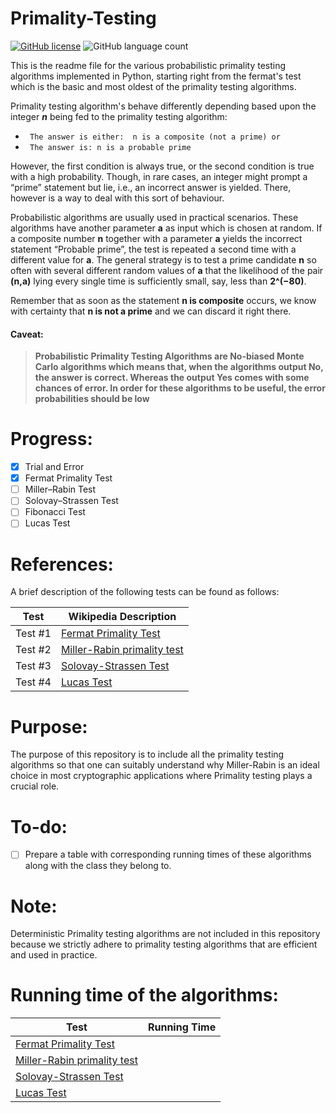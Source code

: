 # Primality-Testing

[![GitHub license](https://img.shields.io/github/license/aaqibb13/Primality-Testing)](https://github.com/aaqibb13/Primality-Testing/blob/master/LICENSE)  ![GitHub language count](https://img.shields.io/github/languages/count/aaqibb13/Primality-Testing?color=brightgreen)

This is the readme file for the various probabilistic primality testing algorithms implemented in Python, starting right from the fermat's test which is the basic and most oldest of the primality testing algorithms.

Primality testing algorithm's behave differently depending based upon the integer ***n*** being fed to the primality testing algorithm:
* ` The answer is either:  n is a composite (not a prime) or`
* ` The answer is: n is a probable prime`

However, the first condition is always true, or the second condition is true with a high probability. Though, in rare cases, an integer might prompt a “prime” statement but lie, i.e., an incorrect answer is yielded. There, however is a way to deal with this sort of behaviour.

Probabilistic algorithms are usually used in practical scenarios. These algorithms have another parameter **a** as input which is chosen at random. 
If a composite number **n** together with a parameter **a** yields the incorrect statement “Probable prime”, the test is repeated a second time with a different value for **a**. 
The general strategy is to test a prime candidate **n** so often with several different random values of **a** that the likelihood of the pair **(n,a)** lying every single time is sufficiently small, say, less than **2^(−80)**.

Remember that as soon as the statement **n is composite** occurs, we know with certainty that **n is not a prime** and we can discard it right there.

#### Caveat:

> **Probabilistic Primality Testing Algorithms are No-biased Monte Carlo algorithms which means that, when the algorithms output No, the answer is correct. Whereas the output Yes comes with some chances of error. In order for these algorithms to be useful, the error probabilities should be low** 

# Progress: 
- [x] Trial and Error 
- [x] Fermat Primality Test
- [ ] Miller–Rabin Test
- [ ] Solovay–Strassen Test
- [ ] Fibonacci Test
- [ ] Lucas Test

# References:
A brief description of the following tests can be found as follows:

| Test                  | Wikipedia Description                                                                            |
| --------------------- | ------------------------------------------------------------------------------------------------ |
| Test #1               | [Fermat Primality Test](https://en.wikipedia.org/wiki/Fermat_primality_test)                     |
| Test #2               | [Miller-Rabin primality test](https://en.wikipedia.org/wiki/Miller%E2%80%93Rabin_primality_test) |
| Test #3               | [Solovay-Strassen Test](https://en.wikipedia.org/wiki/Solovay%E2%80%93Strassen_primality_test)   |
| Test #4               | [Lucas Test](https://en.wikipedia.org/wiki/Lucas_primality_test)                                 |


# Purpose:
The purpose of this repository is to include all the primality testing algorithms so that one can suitably understand why Miller-Rabin is an ideal choice in most cryptographic applications where Primality testing plays a crucial role.

# To-do:
- [ ] Prepare a table with corresponding running times of these algorithms along with the class they belong to.

# Note:
Deterministic Primality testing algorithms are not included in this repository because we strictly adhere to primality testing algorithms that are efficient and used in practice.

# Running time of the algorithms:
| Test                  | Running Time                                                                                     |
| --------------------- | ------------------------------------------------------------------------------------------------ |
| [Fermat Primality Test](https://en.wikipedia.org/wiki/Fermat_primality_test)                     |                       |
| [Miller-Rabin primality test](https://en.wikipedia.org/wiki/Miller%E2%80%93Rabin_primality_test) |                       |
| [Solovay-Strassen Test](https://en.wikipedia.org/wiki/Solovay%E2%80%93Strassen_primality_test)   |                       |
| [Lucas Test](https://en.wikipedia.org/wiki/Lucas_primality_test)                                 |                       |
